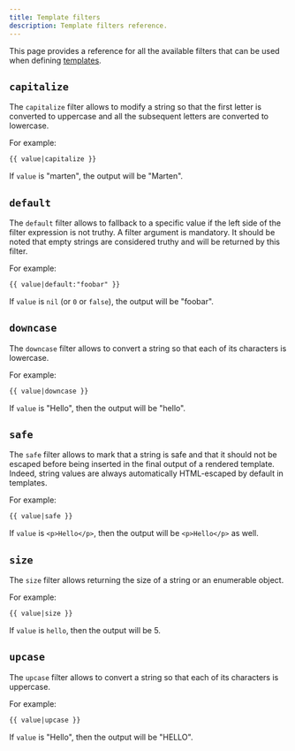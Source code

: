 ```yaml
---
title: Template filters
description: Template filters reference.
---
```


This page provides a reference for all the available filters that can be used when defining [templates](../introduction).

## `capitalize`

The `capitalize` filter allows to modify a string so that the first letter is converted to uppercase and all the subsequent letters are converted to lowercase.

For example:

```html
{{ value|capitalize }}
```

If `value` is "marten", the output will be "Marten".

## `default`

The `default` filter allows to fallback to a specific value if the left side of the filter expression is not truthy. A filter argument is mandatory. It should be noted that empty strings are considered truthy and will be returned by this filter.

For example:

```html
{{ value|default:"foobar" }}
```

If `value` is `nil` (or `0` or `false`), the output will be "foobar".

## `downcase`

The `downcase` filter allows to convert a string so that each of its characters is lowercase.

For example:

```html
{{ value|downcase }}
```

If `value` is "Hello", then the output will be "hello".

## `safe`

The `safe` filter allows to mark that a string is safe and that it should not be escaped before being inserted in the final output of a rendered template. Indeed, string values are always automatically HTML-escaped by default in templates.

For example:

```html
{{ value|safe }}
```

If `value` is `<p>Hello</p>`, then the output will be `<p>Hello</p>` as well.

## `size`

The `size` filter allows returning the size of a string or an enumerable object.

For example:

```html
{{ value|size }}
```

If `value` is `hello`, then the output will be 5.

## `upcase`

The `upcase` filter allows to convert a string so that each of its characters is uppercase.

For example:

```html
{{ value|upcase }}
```

If `value` is "Hello", then the output will be "HELLO".

